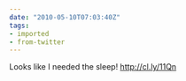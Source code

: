 ```yaml
---
date: "2010-05-10T07:03:40Z"
tags:
- imported
- from-twitter
---
```

Looks like I needed the sleep\!  http://cl.ly/11Qn
